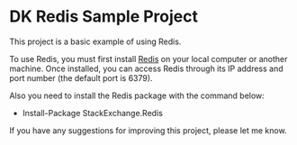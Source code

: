 # DK Redis Sample Project

This project is a basic example of using Redis.

To use Redis, you must first install <a href="https://redis.io/downloads">Redis</a> on your local computer or another machine. 
Once installed, you can access Redis through its IP address and port number (the default port is 6379).

Also you need to install the Redis package with the command below:
- Install-Package StackExchange.Redis

If you have any suggestions for improving this project, please let me know.
